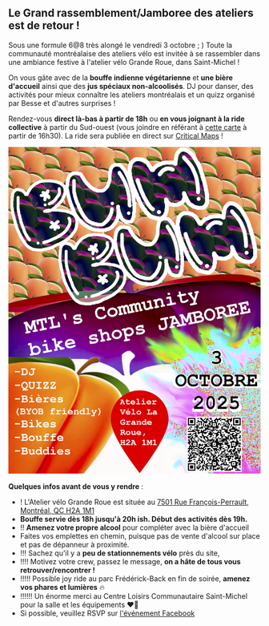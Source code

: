 ## Le Grand rassemblement/Jamboree des ateliers est de retour !

Sous une formule 6@8 très alongé le vendredi 3 octobre ; )
Toute la communauté montréalaise des ateliers vélo est invitée à se rassembler dans une ambiance festive à l'atelier vélo Grande Roue, dans Saint-Michel ! 

On vous gâte avec de la **bouffe indienne végétarienne** et **une bière d'accueil** ainsi que des **jus spéciaux non-alcoolisés**. DJ pour danser, des activités pour mieux connaître les ateliers montréalais et un quizz organisé par Besse et d'autres surprises !

Rendez-vous **direct là-bas à partir de 18h** ou **en vous joignant à la ride collective** à partir du Sud-ouest (vous joindre en référant à [cette carte](https://maps.app.goo.gl/u9d4kkXZTeCpuSUf7) à partir de 16h30). La ride sera publiée en direct sur [Critical Maps](https://www.criticalmaps.net/map#13/45.5184/-73.5721) !

<img src="/imgs/GrandRassemblement2025BUM.jpg" alt="poster"></img>

**Quelques infos avant de vous y rendre** : 

- !  L'Atelier vélo Grande Roue est située au [7501 Rue François-Perrault, Montréal, QC H2A 1M1](https://maps.app.goo.gl/NYTtmSLMoipRxqn67)
- **Bouffe servie dès 18h jusqu'à 20h ish. Début des activités dès 19h.**
- !!  **Amenez votre propre alcool** pour compléter avec la bière d'accueil
- Faites vos emplettes en chemin, puisque pas de vente d'alcool sur place et pas de dépanneur à proximité. 
- !!! Sachez qu'il y a **peu de stationnements vélo** près du site,
- !!!! Motivez votre crew, passez le message, **on a hâte de tous vous retrouver/rencontrer !**
- !!!!! Possible joy ride au parc Frédérick-Back en fin de soirée, **amenez vos phares et lumières** 🔥
- !!!!!! Un énorme merci au Centre Loisirs Communautaire Saint-Michel pour la salle et les équipements ❤️‍🔥
- Si possible, veuillez RSVP sur [l'événement Facebook](https://www.facebook.com/events/1120985986360669)
